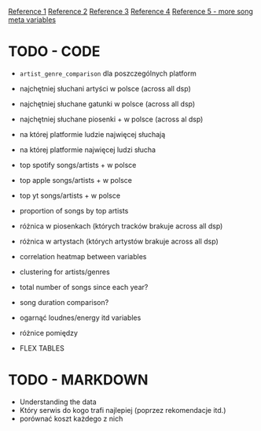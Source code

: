 [Reference 1](https://www.kaggle.com/code/kuanminhuang/spotify-data-analysis)
[Reference 2](https://www.thesocialskinny.com/comparison-of-streaming-services/)
[Reference 3](https://www.slideshare.net/slideshow/music-streaming-industry-analysis-65641415/65641415)
[Reference 4](https://en.wikipedia.org/wiki/Comparison_of_music_streaming_services)
[Reference 5 - more song meta variables](https://github.com/lorenzotinfena/spotify-music-analysis/blob/main/src/notebook.ipynb)



# TODO - CODE
- `artist_genre_comparison` dla poszczególnych platform
- najchętniej słuchani artyści w polsce (across all dsp)
- najchętniej słuchane gatunki w polsce (across all dsp)
- najchętniej słuchane piosenki + w polsce (across al dsp)

- na której platformie ludzie najwięcej słuchają
- na której platformie najwięcej ludzi słucha

- top spotify songs/artists + w polsce
- top apple songs/artists + w polsce
- top yt songs/artists + w polsce

- proportion of songs by top artists

- różnica w piosenkach (których tracków brakuje across all dsp)
- różnica w artystach (których artystów brakuje across all dsp)

- correlation heatmap between variables
- clustering for artists/genres
- total number of songs since each year?
- song duration comparison?

- ogarnąć loudnes/energy itd variables

- różnice pomiędzy 

- FLEX TABLES



# TODO - MARKDOWN
- Understanding the data
- Który serwis do kogo trafi najlepiej (poprzez rekomendacje itd.)
- porównać koszt każdego z nich